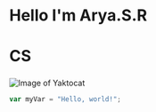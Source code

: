 # Hello I'm Arya.S.R <h1>
# CS <h3>

![Image of Yaktocat](https://octodex.github.com/images/yaktocat.png)

``` javascript
var myVar = "Hello, world!";
```
